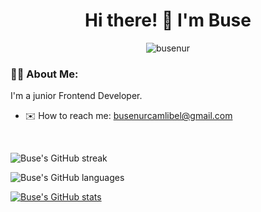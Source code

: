  <div id="header" align="center">
    <h1>Hi there! 👋 I'm Buse</h1>
</div>
<div id="badges" align="center">
    <img src="https://komarev.com/ghpvc/?username=busenurcamlibel&label=Profile%20views&color=0e75b6&style=tokyonight" alt="busenur" />
</div>

### :woman_technologist: About Me:

I'm a junior Frontend Developer.

- :envelope: How to reach me: <busenurcamlibel@gmail.com>

<br>

![Buse's GitHub streak](https://github-readme-streak-stats.herokuapp.com/?user=busenurcamlibel&theme=tokyonight)

![Buse's GitHub languages](https://github-readme-stats.vercel.app/api/top-langs?username=busenurcamlibel&show_icons=true&locale=en&layout=compact&theme=tokyonight)

[![Buse's GitHub stats](https://github-readme-stats.vercel.app/api?username=busenurcamlibel&show_icons=true&count_private=true&theme=tokyonight)](https://github.com/anuraghazra/github-readme-stats)
  

